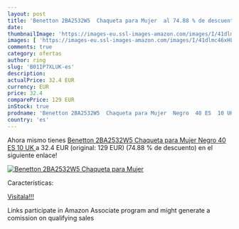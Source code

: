 ```yaml
---
layout: post
title: 'Benetton 2BA2532W5  Chaqueta para Mujer  al 74.88 % de descuento'
date: 
thumbnailImage: 'https://images-eu.ssl-images-amazon.com/images/I/41dlmc46xHL._SL200_.jpg'
images: [ 'https://images-eu.ssl-images-amazon.com/images/I/41dlmc46xHL._SL200_.jpg' ]
comments: true
category: ofertas
author: ring
slug: 'B01IP7XLUK-es'
description:
actualPrice: 32.4 EUR
currency: EUR
price: 32.4
comparePrice: 129 EUR
inStock: true
prodname: 'Benetton 2BA2532W5  Chaqueta para Mujer  Negro  40 ES  10 UK '
country: 'es'
---
```


Ahora mismo tienes [Benetton 2BA2532W5  Chaqueta para Mujer  Negro  40 ES  10 UK ](https://www.amazon.es/dp/B01IP7XLUK/?tag=tolees-21) a 32.4 EUR (original: 129 EUR) (74.88 %  de descuento) en el siguiente enlace!

[![Benetton 2BA2532W5  Chaqueta para Mujer ](https://images-eu.ssl-images-amazon.com/images/I/41dlmc46xHL._SL200_.jpg)](https://www.amazon.es/dp/B01IP7XLUK/?tag=tolees-21)

Características:


[Visítala!!!](https://www.amazon.es/dp/B01IP7XLUK/?tag=tolees-21)

Links participate in Amazon Associate program and might generate a comission on qualifying sales
